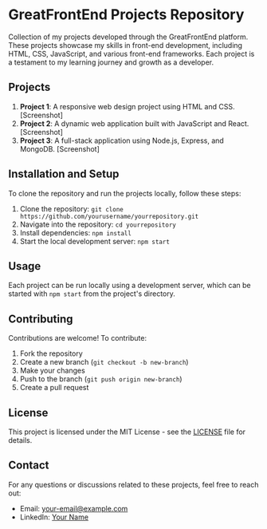 # GreatFrontEnd Projects Repository

Collection of my projects developed through the GreatFrontEnd platform. These projects showcase my skills in front-end development, including HTML, CSS, JavaScript, and various front-end frameworks. Each project is a testament to my learning journey and growth as a developer.

## Projects

1. **Project 1**: A responsive web design project using HTML and CSS. [Screenshot]
2. **Project 2**: A dynamic web application built with JavaScript and React. [Screenshot]
3. **Project 3**: A full-stack application using Node.js, Express, and MongoDB. [Screenshot]

## Installation and Setup

To clone the repository and run the projects locally, follow these steps:

1. Clone the repository: `git clone https://github.com/yourusername/yourrepository.git`
2. Navigate into the repository: `cd yourrepository`
3. Install dependencies: `npm install`
4. Start the local development server: `npm start`

## Usage

Each project can be run locally using a development server, which can be started with `npm start` from the project's directory.

## Contributing

Contributions are welcome! To contribute:

1. Fork the repository
2. Create a new branch (`git checkout -b new-branch`)
3. Make your changes
4. Push to the branch (`git push origin new-branch`)
5. Create a pull request

## License

This project is licensed under the MIT License - see the [LICENSE](LICENSE) file for details.

## Contact

For any questions or discussions related to these projects, feel free to reach out:

- Email: your-email@example.com
- LinkedIn: [Your Name](https://www.linkedin.com/in/yourusername/)
